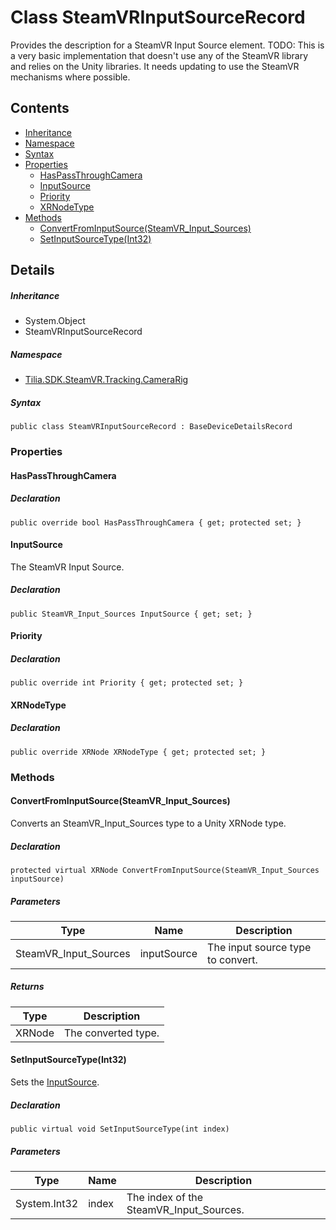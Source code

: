 # Class SteamVRInputSourceRecord

Provides the description for a SteamVR Input Source element. TODO: This is a very basic implementation that doesn't use any of the SteamVR library and relies on the Unity libraries. It needs updating to use the SteamVR mechanisms where possible.

## Contents

* [Inheritance]
* [Namespace]
* [Syntax]
* [Properties]
  * [HasPassThroughCamera]
  * [InputSource]
  * [Priority]
  * [XRNodeType]
* [Methods]
  * [ConvertFromInputSource(SteamVR\_Input\_Sources)]
  * [SetInputSourceType(Int32)]

## Details

##### Inheritance

* System.Object
* SteamVRInputSourceRecord

##### Namespace

* [Tilia.SDK.SteamVR.Tracking.CameraRig]

##### Syntax

```
public class SteamVRInputSourceRecord : BaseDeviceDetailsRecord
```

### Properties

#### HasPassThroughCamera

##### Declaration

```
public override bool HasPassThroughCamera { get; protected set; }
```

#### InputSource

The SteamVR Input Source.

##### Declaration

```
public SteamVR_Input_Sources InputSource { get; set; }
```

#### Priority

##### Declaration

```
public override int Priority { get; protected set; }
```

#### XRNodeType

##### Declaration

```
public override XRNode XRNodeType { get; protected set; }
```

### Methods

#### ConvertFromInputSource(SteamVR\_Input\_Sources)

Converts an SteamVR\_Input\_Sources type to a Unity XRNode type.

##### Declaration

```
protected virtual XRNode ConvertFromInputSource(SteamVR_Input_Sources inputSource)
```

##### Parameters

| Type | Name | Description |
| --- | --- | --- |
| SteamVR\_Input\_Sources | inputSource | The input source type to convert. |

##### Returns

| Type | Description |
| --- | --- |
| XRNode | The converted type. |

#### SetInputSourceType(Int32)

Sets the [InputSource].

##### Declaration

```
public virtual void SetInputSourceType(int index)
```

##### Parameters

| Type | Name | Description |
| --- | --- | --- |
| System.Int32 | index | The index of the SteamVR\_Input\_Sources. |

[Tilia.SDK.SteamVR.Tracking.CameraRig]: README.md
[InputSource]: SteamVRInputSourceRecord.md#InputSource
[Inheritance]: #Inheritance
[Namespace]: #Namespace
[Syntax]: #Syntax
[Properties]: #Properties
[HasPassThroughCamera]: #HasPassThroughCamera
[InputSource]: #InputSource
[Priority]: #Priority
[XRNodeType]: #XRNodeType
[Methods]: #Methods
[ConvertFromInputSource(SteamVR\_Input\_Sources)]: #ConvertFromInputSourceSteamVR\_Input\_Sources
[SetInputSourceType(Int32)]: #SetInputSourceTypeInt32
